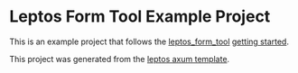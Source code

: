 # Leptos Form Tool Example Project

This is an example project that follows the
[leptos_form_tool](https://github.com/MitchellMarinoDev/leptos_form_tool.git)
[getting started](https://github.com/MitchellMarinoDev/leptos_form_tool/blob/main/getting_started.md).

This project was generated from the
[leptos axum template](https://github.com/leptos-rs/start-axum).
